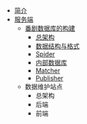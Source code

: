 - [简介](README.md)
- [服务端](./server/index.md)
  - [番剧数据库的构建](./server/anime-database/index.md)
    - [总架构](./server/anime-database/arch.md)
    - [数据结构与格式](./server/anime-database/data-structure.md)
    - [Spider](./server/anime-database/spider.md)
    - [内部数据库](./server/anime-database/nichijou-db.md)
    - [Matcher](./server/anime-database/matcher.md)
    - [Publisher](./server/anime-database/publisher.md)
  - 数据维护站点
    - 总架构
    - 后端
    - 前端
